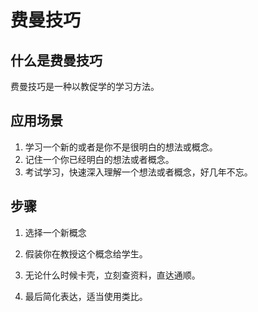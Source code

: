 # 费曼技巧

## 什么是费曼技巧

费曼技巧是一种以教促学的学习方法。

## 应用场景

1. 学习一个新的或者是你不是很明白的想法或概念。
2. 记住一个你已经明白的想法或者概念。
3. 考试学习，快速深入理解一个想法或者概念，好几年不忘。

## 步骤

1. 选择一个新概念

2. 假装你在教授这个概念给学生。

3. 无论什么时候卡壳，立刻查资料，直达通顺。

4. 最后简化表达，适当使用类比。

   ​
